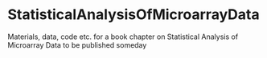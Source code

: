 # StatisticalAnalysisOfMicroarrayData
Materials, data, code etc. for a book chapter on Statistical Analysis of Microarray Data to be published someday
